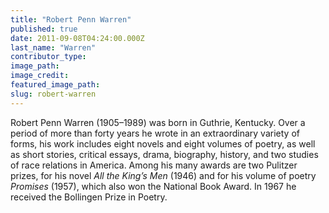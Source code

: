 ```yaml
---
title: "Robert Penn Warren"
published: true
date: 2011-09-08T04:24:00.000Z
last_name: "Warren"
contributor_type:
image_path:
image_credit:
featured_image_path:
slug: robert-warren
---
```


Robert Penn Warren (1905–1989) was born in Guthrie, Kentucky. Over a period of more than forty years he wrote in an extraordinary variety of forms, his work includes eight novels and eight volumes of poetry, as well as short stories, critical essays, drama, biography, history, and two studies of race relations in America. Among his many awards are two Pulitzer prizes, for his novel _All the King’s Men_ (1946) and for his volume of poetry _Promises_ (1957), which also won the National Book Award. In 1967 he received the Bollingen Prize in Poetry.

